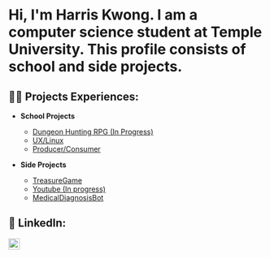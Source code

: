 <h1>Hi, I'm Harris Kwong. I am a computer science student at Temple University. This profile consists of school and side projects.

<h2>👨‍💻 Projects Experiences:</h2>

- <b>School Projects</b>
  - [Dungeon Hunting RPG (In Progress)](https://github.com/cis3296s23/project-01-dungeon-hunting)
  - [UX/Linux](https://github.com/harriskwong1208/LinuxShell)
  - [Producer/Consumer](https://github.com/harriskwong1208/ProducerConsumer)


- <b>Side Projects</b>
  - [TreasureGame](https://github.com/harriskwong1208/TreasureGame)
  - [Youtube (In progress)](https://github.com/harriskwong1208/youtube)
  - [MedicalDiagnosisBot](https://github.com/harriskwong1208/MedicalDiagnosisBot)

  






<h2> 🤳 LinkedIn:</h2>


[<img align="left" alt="HarrisKwong | LinkedIn" width="22px" src="https://cdn.jsdelivr.net/npm/simple-icons@v3/icons/linkedin.svg" />][linkedin]


[linkedin]:https://www.linkedin.com/in/harris-kwong/

